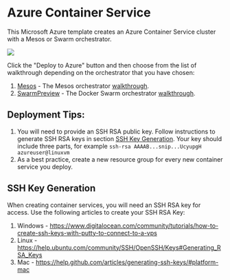 # Azure Container Service

This Microsoft Azure template creates an Azure Container Service cluster with a Mesos or Swarm orchestrator.

<a href="https://portal.azure.com/#create/Microsoft.Template/uri/https%3A%2F%2Fraw.githubusercontent.com%2Frgardler%2Fazure-quickstart-templates%2Facs%2Facs-swarm-full-template%2Fazuredeploy.json" target="_blank"><img src="http://azuredeploy.net/deploybutton.png"/></a>

Click the "Deploy to Azure" button and then choose from the list of walkthrough depending on the orchestrator that you have chosen:

1. [Mesos](https://github.com/rgardler/azure-quickstart-templates/blob/acs/acs-mesos-full-template/docs/MesosWalkthrough.md) - The Mesos orchestrator [walkthrough](https://github.com/rgardler/azure-quickstart-templates/blob/acs/acs-mesos-full-template/docs/MesosWalkthrough.md).
2. [SwarmPreview](https://github.com/rgardler/azure-quickstart-templates/blob/acs/acs-swarm-full-template/docs/SwarmPreviewWalkthrough.md) - The Docker Swarm orchestrator [walkthrough](https://github.com/rgardler/azure-quickstart-templates/blob/acs/acs-swarm-full-template/docs/SwarmPreviewWalkthrough.md).

## Deployment Tips:
1. You will need to provide an SSH RSA public key.  Follow instructions to generate SSH RSA keys in section [SSH Key Generation](#ssh-key-generation).  Your key should include three parts, for example ```ssh-rsa AAAAB...snip...UcyupgH azureuser@linuxvm```
2. As a best practice, create a new resource group for every new container service you deploy.

## SSH Key Generation

When creating container services, you will need an SSH RSA key for access.  Use the following articles to create your SSH RSA Key:

1. Windows - https://www.digitalocean.com/community/tutorials/how-to-create-ssh-keys-with-putty-to-connect-to-a-vps
2. Linux - https://help.ubuntu.com/community/SSH/OpenSSH/Keys#Generating_RSA_Keys
3. Mac - https://help.github.com/articles/generating-ssh-keys/#platform-mac
